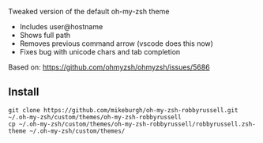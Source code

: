 Tweaked version of the default oh-my-zsh theme
- Includes user@hostname
- Shows full path
- Removes previous command arrow (vscode does this now)
- Fixes bug with unicode chars and tab completion

Based on: https://github.com/ohmyzsh/ohmyzsh/issues/5686

## Install

```
git clone https://github.com/mikeburgh/oh-my-zsh-robbyrussell.git ~/.oh-my-zsh/custom/themes/oh-my-zsh-robbyrussell 
cp ~/.oh-my-zsh/custom/themes/oh-my-zsh-robbyrussell/robbyrussell.zsh-theme ~/.oh-my-zsh/custom/themes/
```
